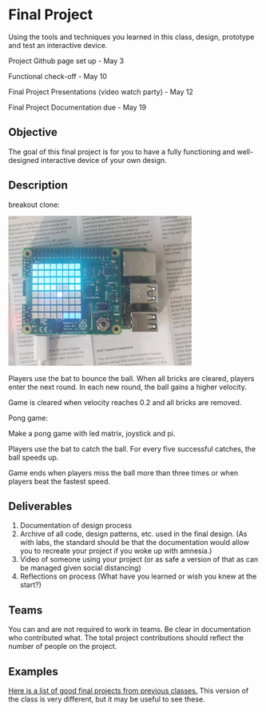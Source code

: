 # Final Project

Using the tools and techniques you learned in this class, design, prototype and test an interactive device.

Project Github page set up - May 3

Functional check-off - May 10
 
Final Project Presentations (video watch party) - May 12

Final Project Documentation due - May 19



## Objective

The goal of this final project is for you to have a fully functioning and well-designed interactive device of your own design.
 
## Description

breakout clone:

<img src="https://github.com/helensz98/Interactive-Lab-Hub/blob/Spring2021/Final%20Project/breakout_clone.jpg" height="300"> 

Players use the bat to bounce the ball. When all bricks are cleared, players enter the next round. In each new round, the ball gains a higher velocity.

Game is cleared when velocity reaches 0.2 and all bricks are removed. 

Pong game:

Make a pong game with led matrix, joystick and pi.

Players use the bat to catch the ball. For every five successful catches, the ball speeds up.

Game ends when players miss the ball more than three times or when players beat the fastest speed.

## Deliverables

1. Documentation of design process
2. Archive of all code, design patterns, etc. used in the final design. (As with labs, the standard should be that the documentation would allow you to recreate your project if you woke up with amnesia.)
3. Video of someone using your project (or as safe a version of that as can be managed given social distancing)
4. Reflections on process (What have you learned or wish you knew at the start?)


## Teams

You can and are not required to work in teams. Be clear in documentation who contributed what. The total project contributions should reflect the number of people on the project.

## Examples

[Here is a list of good final projects from previous classes.](https://github.com/FAR-Lab/Developing-and-Designing-Interactive-Devices/wiki/Previous-Final-Projects)
This version of the class is very different, but it may be useful to see these.
